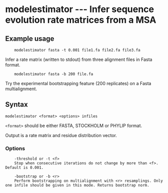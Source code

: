 # modelestimator --- Infer sequence evolution rate matrices from a MSA


## Example usage

``` shell
    modelestimator fasta -t 0.001 file1.fa file2.fa file3.fa
```
Infer a rate matrix (written to stdout) from three alignment files in Fasta format.

``` shell
    modelestimator fasta -b 200 file.fa
```
Try the experimental bootstrapping feature (200 replicates) on a Fasta multialignment.

## Syntax

```
modelestimator <format> <options> infiles
```


`<format>` should be either FASTA, STOCKHOLM or PHYLIP format.

Output is a rate matrix and residue distribution vector.

### Options

```
    -threshold or -t <f>
	Stop when consecutive iterations do not change by more than <f>. Default is 0.001.

    -bootstrap or -b <r>
	Perform bootstrapping on multialignment with <r> resamplings. Only one infile should be given in this mode. Returns bootstrap norm.
```
